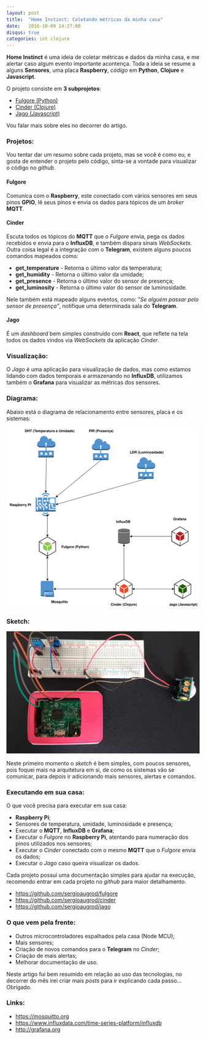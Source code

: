 ```yaml
---
layout: post
title:  "Home Instinct: Coletando métricas da minha casa"
date:   2016-10-09 14:27:00
disqus: true
categories: iot clojure
---
```


**Home Instinct** é uma ideia de coletar métricas e dados da minha casa, e me alertar caso algum evento importante acontença. Toda a ideia se resume a alguns **Sensores**, uma placa **Raspberry**, *código* em **Python**, **Clojure** e **Javascript**.

O projeto consiste em **3 subprojetos**:

* [Fulgore (Python)](https://github.com/sergioaugrod/fulgore)
* [Cinder (Clojure)](https://github.com/sergioaugrod/cinder)
* [Jago (Javascript)](https://github.com/sergioaugrod/jago)

Vou falar mais sobre eles no decorrer do artigo.

### Projetos:

Vou tentar dar um resumo sobre cada projeto, mas se você é como eu, e gosta de entender o projeto pelo código, sinta-se a vontade para visualizar o código no *github*.

#### Fulgore

Comunica com o **Raspberry**, este conectado com vários sensores em seus pinos **GPIO**, lê seus pinos e envia os dados para tópicos de um *broker* **MQTT**.

#### Cinder

Escuta todos os tópicos do **MQTT** que o *Fulgore* envia, pega os dados recebidos e envia para o **InfluxDB**, e também dispara sinais *WebSockets*. Outra coisa legal é a integração com o **Telegram**, existem alguns poucos comandos mapeados como:

* **get_temperature** - Retorna o último valor da temperatura;
* **get_humidity** - Retorna o último valor da umidade;
* **get_presence** - Retorna o último valor do sensor de presença;
* **get_luminosity** - Retorna o último valor do sensor de luminosidade.

Nele também está mapeado alguns eventos, como: *"Se alguém passar pelo sensor de presença"*, notifique uma determinada sala do **Telegram**.

#### Jago

É um *dashboard* bem simples construído com **React**, que reflete na tela todos os dados vindos via *WebSockets* da aplicação *Cinder*.

### Visualização:

O *Jago* é uma aplicação para visualização de dados, mas como estamos lidando com dados temporais e armazenando no **InfluxDB**, utilizamos também o **Grafana** para visualizar as métricas dos sensores.

### Diagrama:

Abaixo está o diagrama de relacionamento entre sensores, placa e os sistemas:

![Home Instinct Diagram](/assets/images/home_instinct_diagram.svg)

### Sketch:

![Home Instinct Sketch](/assets/images/home_instinct_sketch.jpg)

Neste primeiro momento o *sketch* é bem simples, com poucos sensores, pois foquei mais na arquitetura em si, de como os sistemas vão se comunicar, para depois ir adicionando mais sensores, alertas e comandos.

### Executando em sua casa:

O que você precisa para executar em sua casa:

* **Raspberry Pi**;
* Sensores de temperatura, umidade, luminosidade e presença;
* Executar o **MQTT**, **InfluxDB** e **Grafana**;
* Executar o *Fulgore* no **Raspberry Pi**, atentando para numeração dos pinos utilizados nos sensores;
* Executar o *Cinder* conectado com o mesmo **MQTT** que o *Fulgore* envia os dados;
* Executar o *Jago* caso queira visualizar os dados.

Cada projeto possuí uma documentação simples para ajudar na execução, recomendo entrar em cada projeto no *github* para maior detalhamento.

* <https://github.com/sergioaugrod/fulgore>
* <https://github.com/sergioaugrod/cinder>
* <https://github.com/sergioaugrod/jago>

### O que vem pela frente:

* Outros microcontroladores espalhados pela casa (Node MCU);
* Mais sensores;
* Criação de novos comandos para o **Telegram** no *Cinder*;
* Criação de mais alertas;
* Melhorar documentação de uso.

Neste artigo fui bem resumido em relação ao uso das tecnologias, no decorrer do mês irei criar mais *posts* para ir explicando cada passo... Obrigado.

### Links:

* <https://mosquitto.org>
* <https://www.influxdata.com/time-series-platform/influxdb>
* <http://grafana.org>
